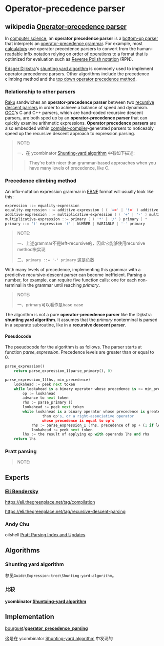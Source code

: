 # Operator-precedence parser



## wikipedia [Operator-precedence parser](https://en.wikipedia.org/wiki/Operator-precedence_parser)

In [computer science](https://en.wikipedia.org/wiki/Computer_science), an **operator precedence parser** is a [bottom-up parser](https://en.wikipedia.org/wiki/Bottom-up_parsing) that interprets an [operator-precedence grammar](https://en.wikipedia.org/wiki/Operator-precedence_grammar). For example, most [calculators](https://en.wikipedia.org/wiki/Calculator) use operator precedence parsers to convert from the human-readable [infix notation](https://en.wikipedia.org/wiki/Infix_notation) relying on [order of operations](https://en.wikipedia.org/wiki/Order_of_operations) to a format that is optimized for evaluation such as [Reverse Polish notation](https://en.wikipedia.org/wiki/Reverse_Polish_notation) (RPN).

[Edsger Dijkstra](https://en.wikipedia.org/wiki/Edsger_Dijkstra)'s [shunting yard algorithm](https://en.wikipedia.org/wiki/Shunting_yard_algorithm) is commonly used to implement operator precedence parsers. Other algorithms include the precedence climbing method and the [top down operator precedence method](https://en.wikipedia.org/wiki/Pratt_parser).



### Relationship to other parsers

[Raku](https://en.wikipedia.org/wiki/Raku_(programming_language)) sandwiches an **operator-precedence parser** between two [recursive descent parsers](https://en.wikipedia.org/wiki/Recursive_descent_parser) in order to achieve a balance of speed and dynamism. [GCC](https://en.wikipedia.org/wiki/GNU_Compiler_Collection)'s C and C++ parsers, which are hand-coded recursive descent parsers, are both sped up by an **operator-precedence parser** that can quickly examine arithmetic expressions. **Operator precedence parsers** are also embedded within [compiler-compiler](https://en.wikipedia.org/wiki/Compiler-compiler)-generated parsers to noticeably speed up the recursive descent approach to expression parsing.

> NOTE:
>
> 一、在 ycombinator [Shunting-yard algorithm](https://en.wikipedia.org/wiki/Shunting-yard_algorithm) 中有如下描述:
>
> > They're both nicer than grammar-based approaches when you have many levels of precedence, like C.



### Precedence climbing method



An infix-notation expression grammar in [EBNF](https://en.wikipedia.org/wiki/EBNF) format will usually look like this:

```c++
expression ::= equality-expression
equality-expression ::= additive-expression ( ( '==' | '!=' ) additive-expression ) *
additive-expression ::= multiplicative-expression ( ( '+' | '-' ) multiplicative-expression ) *
multiplicative-expression ::= primary ( ( '*' | '/' ) primary ) *
primary ::= '(' expression ')' | NUMBER | VARIABLE | '-' primary
```

> NOTE:
>
> 一、上述grammar不是left-recursive的，因此它能够使用recursive method来实现
>
> 二、`primary ::= '-' primary` 这是负数

With many levels of precedence, implementing this grammar with a predictive recursive-descent parser can become inefficient. Parsing a number, for example, can require five function calls: one for each non-terminal in the grammar until reaching *primary*.

> NOTE:
>
> 一、primary可以看作是base case

The algorithm is not a pure **operator-precedence parser** like the Dijkstra **shunting yard algorithm**. It assumes that the *primary* nonterminal is parsed in a separate subroutine, like in a **recursive descent parser**.

#### Pseudocode

The pseudocode for the algorithm is as follows. The parser starts at function *parse_expression*. Precedence levels are greater than or equal to 0.



```python
parse_expression()
    return parse_expression_1(parse_primary(), 0)

parse_expression_1(lhs, min_precedence)
    lookahead := peek next token
    while lookahead is a binary operator whose precedence is >= min_precedence
        op := lookahead
        advance to next token
        rhs := parse_primary ()
        lookahead := peek next token
        while lookahead is a binary operator whose precedence is greater
                 than op's, or a right-associative operator
                 whose precedence is equal to op's
            rhs := parse_expression_1 (rhs, precedence of op + (1 if lookahead precedence is greater, else 0))
            lookahead := peek next token
        lhs := the result of applying op with operands lhs and rhs
    return lhs
```







### Pratt parsing

> NOTE:





## Experts

### [Eli Bendersky](https://eli.thegreenplace.net/) 

https://eli.thegreenplace.net/tag/compilation

https://eli.thegreenplace.net/tag/recursive-descent-parsing



### Andy Chu

oilshell [Pratt Parsing Index and Updates](https://www.oilshell.org/blog/2017/03/31.html) 



## Algorithms



### Shunting yard algorithm

参见`Guide\Expression-tree\Shunting-yard-algorithm`。





### 比较



#### ycombinator [Shuntxing-yard algorithm](https://news.ycombinator.com/item?id=19190208) 



## Implementation



[bourguet](https://github.com/bourguet)/**[operator_precedence_parsing](https://github.com/bourguet/operator_precedence_parsing)**

这是在 ycombinator [Shunting-yard algorithm](https://en.wikipedia.org/wiki/Shunting-yard_algorithm) 中发现的

